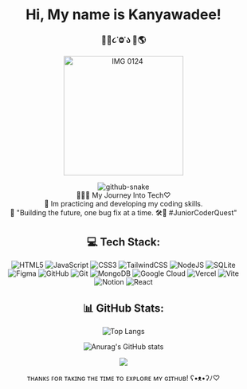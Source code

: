 
 <div align="center">
<h1>Hi, My name is Kanyawadee!</h1>
   <h3> 👋🏼૮˙Ⱉ˙ა 🌷🌎</h3>

</div>

<div align="center">

<img height=240px src="https://img5.pic.in.th/file/secure-sv1/IMG_0124.jpg" alt="IMG 0124" border="0"></br>

<picture>
  <source media="(prefers-color-scheme: dark)" srcset="https://github.com/Daynlight/Daynlight/blob/output/github-contribution-grid-snake-dark.svg" />
  <source media="(prefers-color-scheme: light)" srcset="https://github.com/Daynlight/Daynlight/blob/output/github-contribution-grid-snake.svg" />
  <img alt="github-snake" src="github-snake.svg" />
</picture></br>
 👩🏻‍💻  My Journey Into Tech♡<br/>
 🎯 Im practicing and developing my coding skills.<br/>
 🌵 "Building the future, one bug fix at a time. 🛠️💫 #JuniorCoderQuest"</div>

<div align=center>

## 💻 Tech Stack:

![HTML5](https://img.shields.io/badge/html5-%23E34F26.svg?style=flat&logo=html5&logoColor=white) ![JavaScript](https://img.shields.io/badge/javascript-%23323330.svg?style=flat&logo=javascript&logoColor=%23F7DF1E) ![CSS3](https://img.shields.io/badge/css3-%231572B6.svg?style=flat&logo=css3&logoColor=white) ![TailwindCSS](https://img.shields.io/badge/tailwindcss-%2338B2AC.svg?style=flat&logo=tailwind-css&logoColor=white) ![NodeJS](https://img.shields.io/badge/node.js-6DA55F?style=flat&logo=node.js&logoColor=white) ![SQLite](https://img.shields.io/badge/sqlite-%2307405e.svg?style=flat&logo=sqlite&logoColor=white) <br> ![Figma](https://img.shields.io/badge/figma-%23F24E1E.svg?style=flat&logo=figma&logoColor=white) ![GitHub](https://img.shields.io/badge/github-%23121011.svg?style=flat&logo=github&logoColor=white) ![Git](https://img.shields.io/badge/git-%23F05033.svg?style=flat&logo=git&logoColor=white) ![MongoDB](https://img.shields.io/badge/MongoDB-%234ea94b.svg?style=flat&logo=mongodb&logoColor=white) 
![Google Cloud](https://img.shields.io/badge/GoogleCloud-%234285F4.svg?style=flat&logo=google-cloud&logoColor=white) ![Vercel](https://img.shields.io/badge/vercel-%23000000.svg?style=flat&logo=vercel&logoColor=white) ![Vite](https://img.shields.io/badge/vite-%23646CFF.svg?style=flat&logo=vite&logoColor=white) ![Notion](https://img.shields.io/badge/Notion-%23000000.svg?style=flat&logo=notion&logoColor=white)
![React](https://img.shields.io/badge/react-%2320232a.svg?style=flat&logo=react&logoColor=%2361DAFB)
</div>

<div align=center>

##  📊 GitHub Stats:
![Top Langs](https://github-readme-stats.vercel.app/api/top-langs/?username=kanyawadee24&hide_progress=true)<br/>

![Anurag's GitHub stats](https://github-readme-stats.vercel.app/api?username=kanyawadee24&show_icons=true&theme=dracula)<br/>

 [![](https://visitcount.itsvg.in/api?id=kanyawadee24&icon=5&color=10)](https://visitcount.itsvg.in) </div>

<div align=center>

 ᴛʜᴀɴᴋꜱ ꜰᴏʀ ᴛᴀᴋɪɴɢ ᴛʜᴇ ᴛɪᴍᴇ ᴛᴏ ᴇxᴘʟᴏʀᴇ ᴍʏ ɢɪᴛʜᴜʙ!  ʕ•ᴥ•ʔﾉ♡
  




